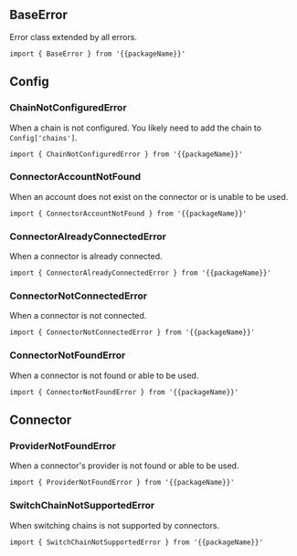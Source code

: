 <!--
<script setup>
const docsPath = 'react'
const packageName = 'wagmi'
</script>
-->

## BaseError

Error class extended by all errors.

```ts-vue
import { BaseError } from '{{packageName}}'
```

## Config

### ChainNotConfiguredError

When a chain is not configured. You likely need to add the chain to <a :href="`/${docsPath}/api/createConfig#chains`">`Config['chains']`</a>.

```ts-vue
import { ChainNotConfiguredError } from '{{packageName}}'
```

### ConnectorAccountNotFound

When an account does not exist on the connector or is unable to be used.

```ts-vue
import { ConnectorAccountNotFound } from '{{packageName}}'
```

### ConnectorAlreadyConnectedError

When a connector is already connected.

```ts-vue
import { ConnectorAlreadyConnectedError } from '{{packageName}}'
```

### ConnectorNotConnectedError

When a connector is not connected.

```ts-vue
import { ConnectorNotConnectedError } from '{{packageName}}'
```

### ConnectorNotFoundError

When a connector is not found or able to be used.

```ts-vue
import { ConnectorNotFoundError } from '{{packageName}}'
```

## Connector

### ProviderNotFoundError

When a connector's provider is not found or able to be used.

```ts-vue
import { ProviderNotFoundError } from '{{packageName}}'
```

### SwitchChainNotSupportedError

When switching chains is not supported by connectors.

```ts-vue
import { SwitchChainNotSupportedError } from '{{packageName}}'
```
